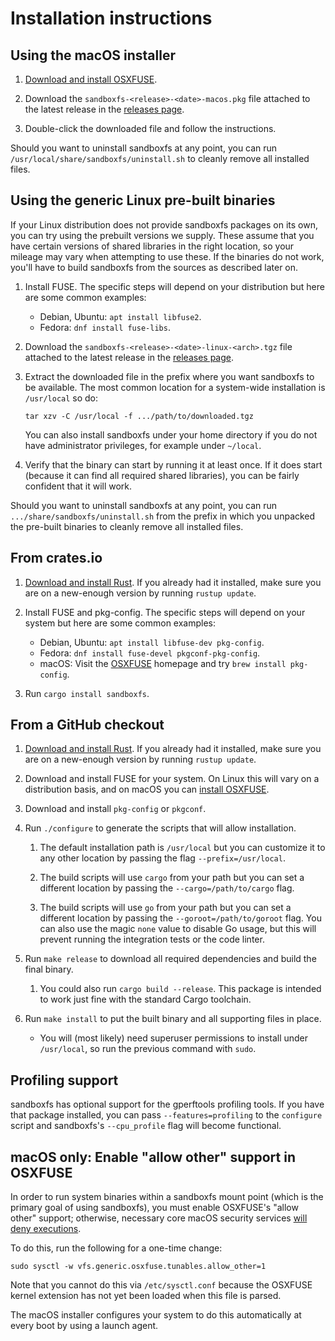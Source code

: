 # Installation instructions

## Using the macOS installer

1.  [Download and install OSXFUSE](https://osxfuse.github.io/).

1.  Download the `sandboxfs-<release>-<date>-macos.pkg` file attached to the
    latest release in the
    [releases page](https://github.com/bazelbuild/sandboxfs/releases).

1.  Double-click the downloaded file and follow the instructions.

Should you want to uninstall sandboxfs at any point, you can run
`/usr/local/share/sandboxfs/uninstall.sh` to cleanly remove all installed
files.

## Using the generic Linux pre-built binaries

If your Linux distribution does not provide sandboxfs packages on its own,
you can try using the prebuilt versions we supply.  These assume that you
have certain versions of shared libraries in the right location, so your
mileage may vary when attempting to use these.  If the binaries do not
work, you'll have to build sandboxfs from the sources as described later on.

1.  Install FUSE.  The specific steps will depend on your distribution but
    here are some common examples:

    *   Debian, Ubuntu: `apt install libfuse2`.
    *   Fedora: `dnf install fuse-libs`.

1.  Download the `sandboxfs-<release>-<date>-linux-<arch>.tgz` file attached
    to the latest release in the
    [releases page](https://github.com/bazelbuild/sandboxfs/releases).

1.  Extract the downloaded file in the prefix where you want sandboxfs to
    be available.  The most common location for a system-wide installation
    is `/usr/local` so do:

    ```
    tar xzv -C /usr/local -f .../path/to/downloaded.tgz
    ```

    You can also install sandboxfs under your home directory if you do not
    have administrator privileges, for example under `~/local`.

1.  Verify that the binary can start by running it at least once.  If it
    does start (because it can find all required shared libraries), you can
    be fairly confident that it will work.

Should you want to uninstall sandboxfs at any point, you can run
`.../share/sandboxfs/uninstall.sh` from the prefix in which you unpacked the
pre-built binaries to cleanly remove all installed files.

## From crates.io

1.  [Download and install Rust](https://www.rust-lang.org/).  If you already
    had it installed, make sure you are on a new-enough version by running
    `rustup update`.

1.  Install FUSE and pkg-config.  The specific steps will depend on your
    system but here are some common examples:

    *   Debian, Ubuntu: `apt install libfuse-dev pkg-config`.
    *   Fedora: `dnf install fuse-devel pkgconf-pkg-config`.
    *   macOS: Visit the [OSXFUSE](https://osxfuse.github.io/) homepage and
        try `brew install pkg-config`.

1.  Run `cargo install sandboxfs`.

## From a GitHub checkout

1.  [Download and install Rust](https://www.rust-lang.org/).  If you already
    had it installed, make sure you are on a new-enough version by running
    `rustup update`.

1.  Download and install FUSE for your system.  On Linux this will vary
    on a distribution basis, and on macOS you can [install
    OSXFUSE](https://osxfuse.github.io/).

1.  Download and install `pkg-config` or `pkgconf`.

1.  Run `./configure` to generate the scripts that will allow installation.

    1.  The default installation path is `/usr/local` but you can customize
        it to any other location by passing the flag `--prefix=/usr/local`.

    1.  The build scripts will use `cargo` from your path but you can set
        a different location by passing the `--cargo=/path/to/cargo` flag.

    1.  The build scripts will use `go` from your path but you can set a
        different location by passing the `--goroot=/path/to/goroot` flag.
        You can also use the magic `none` value to disable Go usage, but
        this will prevent running the integration tests or the code linter.

1.  Run `make release` to download all required dependencies and build the
    final binary.

    1.  You could also run `cargo build --release`.  This package is
        intended to work just fine with the standard Cargo toolchain.

1.  Run `make install` to put the built binary and all supporting files
    in place.

    *   You will (most likely) need superuser permissions to install
        under `/usr/local`, so run the previous command with `sudo`.

## Profiling support

sandboxfs has optional support for the gperftools profiling tools.  If you have
that package installed, you can pass `--features=profiling` to the `configure`
script and sandboxfs's `--cpu_profile` flag will become functional.

## macOS only: Enable "allow other" support in OSXFUSE

In order to run system binaries within a sandboxfs mount point (which is
the primary goal of using sandboxfs), you must enable OSXFUSE's "allow
other" support; otherwise, necessary core macOS security services [will deny
executions](https://jmmv.dev/2017/10/fighting-execs-sandboxfs-macos.html).

To do this, run the following for a one-time change:

    sudo sysctl -w vfs.generic.osxfuse.tunables.allow_other=1

Note that you cannot do this via `/etc/sysctl.conf` because the OSXFUSE
kernel extension has not yet been loaded when this file is parsed.

The macOS installer configures your system to do this automatically at
every boot by using a launch agent.
